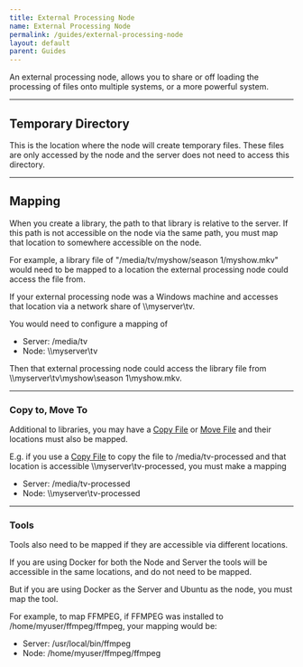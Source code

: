 ```yaml
---
title: External Processing Node
name: External Processing Node
permalink: /guides/external-processing-node
layout: default
parent: Guides
---
```


An external processing node, allows you to share or off loading the processing of files onto multiple systems, or a more powerful system.

---

## Temporary Directory
This is the location where the node will create temporary files.  These files are only accessed by the node and the server does not need to access this directory.

---

## Mapping
When you create a library, the path to that library is relative to the server.  If this path is not accessible on the node via the same path, you must map that location to somewhere accessible on the node.

For example, a library file of "/media/tv/myshow/season 1/myshow.mkv" would need to be mapped to a location the external processing node could access the file from.

If your external processing node was a Windows machine and accesses that location via a network share of \\\\myserver\\tv.  

You would need to configure a mapping of
- Server: /media/tv
- Node: \\\\myserver\\tv

Then that external processing node could access the library file from \\\\myserver\\tv\\myshow\\season 1\\myshow.mkv.

---

### Copy to, Move To 
Additional to libraries, you may have a [Copy File](/plugins/basic-nodes/copy-file) or [Move File](/plugins/basic-nodes/move-file) and their locations must also be mapped.

E.g. if you use a [Copy File](/plugins/basic-nodes/copy-file) to copy the file to /media/tv-processed and that location is accessible \\\\myserver\\tv-processed, you must make a mapping
- Server: /media/tv-processed
- Node: \\\\myserver\\tv-processed

---

### Tools 
Tools also need to be mapped if they are accessible via different locations.

If you are using Docker for both the Node and Server the tools will be accessible in the same locations, and do not need to be mapped.

But if you are using Docker as the Server and Ubuntu as the node, you must map the tool.  

For example, to map FFMPEG, if FFMPEG was installed to /home/myuser/ffmpeg/ffmpeg, your mapping would be:

- Server: /usr/local/bin/ffmpeg
- Node: /home/myuser/ffmpeg/ffmpeg


